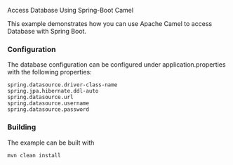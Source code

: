 Access Database Using Spring-Boot Camel

This example demonstrates how you can use Apache Camel to access Database with Spring Boot.

### Configuration
The database configuration can be configured under application.properties with the following properties:

	spring.datasource.driver-class-name
	spring.jpa.hibernate.ddl-auto
	spring.datasource.url
	spring.datasource.username
	spring.datasource.password


### Building

The example can be built with

    mvn clean install

